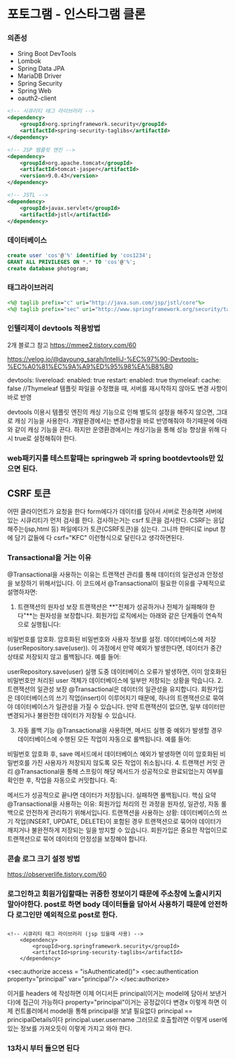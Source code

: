 # 포토그램 - 인스타그램 클론

### 의존성

- Sring Boot DevTools
- Lombok
- Spring Data JPA
- MariaDB Driver
- Spring Security
- Spring Web
- oauth2-client

```xml
<!-- 시큐리티 태그 라이브러리 -->
<dependency>
	<groupId>org.springframework.security</groupId>
	<artifactId>spring-security-taglibs</artifactId>
</dependency>

<!-- JSP 템플릿 엔진 -->
<dependency>
	<groupId>org.apache.tomcat</groupId>
	<artifactId>tomcat-jasper</artifactId>
	<version>9.0.43</version>
</dependency>

<!-- JSTL -->
<dependency>
	<groupId>javax.servlet</groupId>
	<artifactId>jstl</artifactId>
</dependency>
```

### 데이터베이스

```sql
create user 'cos'@'%' identified by 'cos1234';
GRANT ALL PRIVILEGES ON *.* TO 'cos'@'%';
create database photogram;
```

### 태그라이브러리

```jsp
<%@ taglib prefix="c" uri="http://java.sun.com/jsp/jstl/core"%>
<%@ taglib prefix="sec" uri="http://www.springframework.org/security/tags"%>
```

### 인텔리제이 devtools 적용방법

2개 블로그 참고 
https://mmee2.tistory.com/60

https://velog.io/@dayoung_sarah/IntelliJ-%EC%97%90-Devtools-%EC%A0%81%EC%9A%A9%ED%95%98%EA%B8%B0

devtools:
    livereload:
        enabled: true
    restart:
        enabled: true
thymeleaf:
    cache: false  //Thymeleaf 템플릿 파일을 수정했을 때, 서버를 재시작하지 않아도 변경 사항이 바로 반영

devtools 이용시 템플릿 엔진의 캐싱 기능으로 인해 별도의 설정을 해주지 않으면, 그대로 캐싱 기능을 사용한다. 
개발환경에서는 변경사항을 바로 반영해줘야 하기때문에 아래와 같이 캐싱 기능을 끈다.
하지만 운영환경에서는 캐싱기능을 통해 성능 향상을 위해 다시 true로 설정해줘야 한다.


### web패키지를 테스트할때는 springweb 과  spring bootdevtools만 있으면 된다.

## CSRF 토큰
어떤 클라이언트가 요청을 한다 form에다가 데이터를 담아서 서버로 전송하면
서버에 있는 시큐리티가 먼저 검사를 한다. 검사하는거는 csrf 토큰을 검사한다.
CSRF는 응답해주는(jsp,html 등) 파일에다가 토큰(CSRF토큰)을 심는다.
그니까 한마디로 input 창에 담기 값들에 다 csrf="KFC" 이런형식으로 달린다고 생각하면된다.


### Transactional을 거는 이유 
@Transactional을 사용하는 이유는 트랜잭션 관리를 통해 데이터의 일관성과 안정성을 보장하기 위해서입니다. 이 코드에서 @Transactional이 필요한 이유를 구체적으로 설명하자면:

1. 트랜잭션의 원자성 보장
   트랜잭션은 **"전체가 성공하거나 전체가 실패해야 한다"**는 원자성을 보장합니다.
   회원가입 로직에서는 아래와 같은 단계들이 연속적으로 실행됩니다:

비밀번호를 암호화.
암호화된 비밀번호와 사용자 정보를 설정.
데이터베이스에 저장 (userRepository.save(user)).
이 과정에서 만약 예외가 발생한다면, 데이터가 중간 상태로 저장되지 않고 롤백됩니다.
예를 들어:

userRepository.save(user) 실행 도중 데이터베이스 오류가 발생하면, 이미 암호화된 비밀번호만 처리된 user 객체가 데이터베이스에 일부만 저장되는 상황을 막습니다.
2. 트랜잭션의 일관성 보장
   @Transactional은 데이터의 일관성을 유지합니다.
   회원가입은 데이터베이스의 쓰기 작업(insert)이 이루어지기 때문에, 하나의 트랜잭션으로 묶여야 데이터베이스가 일관성을 가질 수 있습니다. 만약 트랜잭션이 없으면, 일부 데이터만 변경되거나 불완전한 데이터가 저장될 수 있습니다.

3. 자동 롤백 기능
   @Transactional을 사용하면, 메서드 실행 중 예외가 발생할 경우 데이터베이스에 수행된 모든 작업이 자동으로 롤백됩니다.
   예를 들어:

비밀번호 암호화 후, save 메서드에서 데이터베이스 예외가 발생하면 이미 암호화된 비밀번호를 가진 사용자가 저장되지 않도록 모든 작업이 취소됩니다.
4. 트랜잭션 커밋 관리
   @Transactional을 통해 스프링이 해당 메서드가 성공적으로 완료되었는지 여부를 확인한 후, 작업을 자동으로 커밋합니다.
   즉:

메서드가 성공적으로 끝나면 데이터가 저장됩니다.
실패하면 롤백됩니다.
핵심 요약
@Transactional을 사용하는 이유: 회원가입 처리의 전 과정을 원자성, 일관성, 자동 롤백으로 안전하게 관리하기 위해서입니다.
트랜잭션을 사용하는 상황: 데이터베이스의 쓰기 작업(INSERT, UPDATE, DELETE)이 포함된 경우 트랜잭션으로 묶어야 데이터가 깨지거나 불완전하게 저장되는 일을 방지할 수 있습니다.
회원가입은 중요한 작업이므로 트랜잭션으로 묶어 데이터의 안정성을 보장해야 합니다.


### 콘솔 로그 크기 설정 방법
https://observerlife.tistory.com/60


### 로그인하고 회원가입할때는 귀중한 정보이기 때문에 주소창에 노출시키지 말아야한다. post로 하면 body 데이터들을 담아서 사용하기 때문에 안전하다 로그인만 예외적으로 post로 한다.


###
	<!-- 시큐리티 태그 라이브러리 (jsp 있을때 사용) -->
		<dependency>
			<groupId>org.springframework.security</groupId>
			<artifactId>spring-security-taglibs</artifactId>
		</dependency>

<sec:authorize access = "isAuthenticated()">
    <sec:authentication property="principal" var="principal"/>
</sec:authorize>

이거를 headers 에 작성하면 이제 어디서든 principal(이거는 model에 담아서 보낸거다)에 접근이 가능하다  property="principal"이거는 공정값이다 변경x 
이렇게 하면 이제 컨트롤러에서 model을 통해 principal을 보낼 필요없다
principal == principalDetails이다
principal.user.username 그러므로 호출할려면 이렇게 user에 있는 정보를 가져오듯이 이렇게 가지고 와야 한다.

### 13차시 부터 들으면 된다